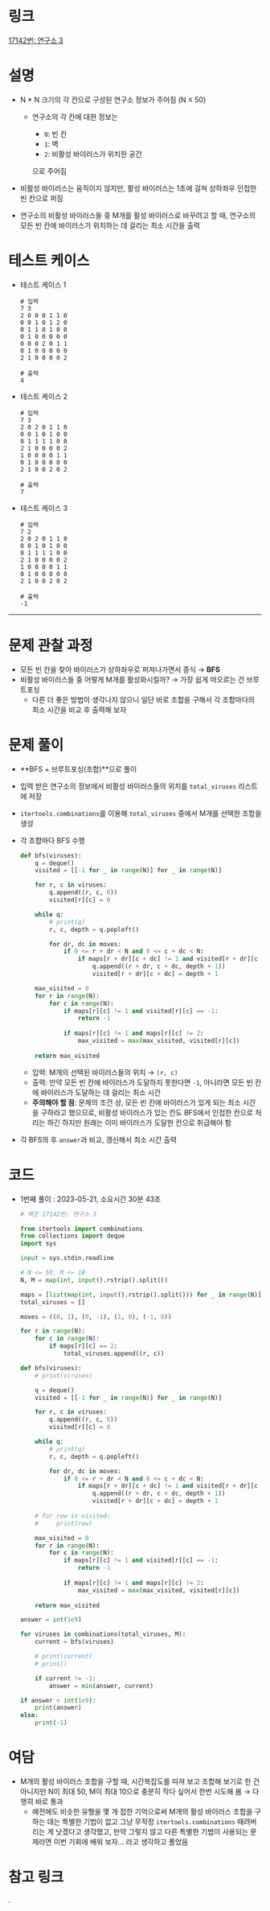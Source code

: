 # 링크

[17142번: 연구소 3](https://www.acmicpc.net/problem/17142)

# **설명**

- N * N 크기의 각 칸으로 구성된 연구소 정보가 주어짐 (N ≤ 50)
    - 연구소의 각 칸에 대한 정보는
        - `0`: 빈 칸
        - `1`: 벽
        - `2`: 비활성 바이러스가 위치한 공간
        
        으로 주어짐
        
- 비활성 바이러스는 움직이지 않지만, 활성 바이러스는 1초에 걸쳐 상하좌우 인접한 빈 칸으로 퍼짐
- 연구소의 비활성 바이러스들 중 M개를 활성 바이러스로 바꾸려고 할 때, 연구소의 모든 빈 칸에 바이러스가 위치하는 데 걸리는 최소 시간을 출력

# 테스트 케이스

- 테스트 케이스 1
    
    ```
    # 입력
    7 3
    2 0 0 0 1 1 0
    0 0 1 0 1 2 0
    0 1 1 0 1 0 0
    0 1 0 0 0 0 0
    0 0 0 2 0 1 1
    0 1 0 0 0 0 0
    2 1 0 0 0 0 2
    
    # 출력
    4
    ```
    
- 테스트 케이스 2
    
    ```
    # 입력
    7 3
    2 0 2 0 1 1 0
    0 0 1 0 1 0 0
    0 1 1 1 1 0 0
    2 1 0 0 0 0 2
    1 0 0 0 0 1 1
    0 1 0 0 0 0 0
    2 1 0 0 2 0 2
    
    # 출력
    7
    ```
    
- 테스트 케이스 3
    
    ```
    # 입력
    7 2
    2 0 2 0 1 1 0
    0 0 1 0 1 0 0
    0 1 1 1 1 0 0
    2 1 0 0 0 0 2
    1 0 0 0 0 1 1
    0 1 0 0 0 0 0
    2 1 0 0 2 0 2
    
    # 출력
    -1
    ```
    

---

# **문제 관찰 과정**

- 모든 빈 칸을 찾아 바이러스가 상하좌우로 퍼져나가면서 증식 → **BFS**
- 비활성 바이러스들 중 어떻게 M개를 활성화시킬까? → 가장 쉽게 떠오르는 건 브루트포싱
    - 다른 더 좋은 방법이 생각나지 않으니 일단 바로 조합을 구해서 각 조합마다의 최소 시간을 비교 후 출력해 보자

# **문제 풀이**

- **BFS + 브루트포싱(조합)**으로 풀이
- 입력 받은 연구소의 정보에서 비활성 바이러스들의 위치를 `total_viruses` 리스트에 저장
- `itertools.combinations`를 이용해 `total_viruses` 중에서 M개를 선택한 조합을 생성
- 각 조합마다 BFS 수행
    
    ```python
    def bfs(viruses):
        q = deque()
        visited = [[-1 for _ in range(N)] for _ in range(N)]
    
        for r, c in viruses:
            q.append((r, c, 0))
            visited[r][c] = 0
    
        while q:
            # print(q)
            r, c, depth = q.popleft()
    
            for dr, dc in moves:
                if 0 <= r + dr < N and 0 <= c + dc < N:
                    if maps[r + dr][c + dc] != 1 and visited[r + dr][c + dc] == -1:
                        q.append((r + dr, c + dc, depth + 1))
                        visited[r + dr][c + dc] = depth + 1
    
        max_visited = 0
        for r in range(N):
            for c in range(N):    
                if maps[r][c] != 1 and visited[r][c] == -1:
                    return -1
                
                if maps[r][c] != 1 and maps[r][c] != 2:
                    max_visited = max(max_visited, visited[r][c])
        
        return max_visited
    ```
    
    - 입력: M개의 선택된 바이러스들의 위치 → `(r, c)`
    - 출력: 만약 모든 빈 칸에 바이러스가 도달하지 못한다면 `-1`, 아니라면 모든 빈 칸에 바이러스가 도달하는 데 걸리는 최소 시간
    - **주의해야 할 점**: 문제의 조건 상, 모든 빈 칸에 바이러스가 있게 되는 최소 시간을 구하라고 했으므로, 비활성 바이러스가 있는 칸도 BFS에서 인접한 칸으로 처리는 하긴 하지만 원래는 이미 바이러스가 도달한 칸으로 취급해야 함
- 각 BFS의 후 `answer`과 비교, 갱신해서 최소 시간 출력

# **코드**

- 1번째 풀이 : 2023-05-21, 소요시간 30분 43초
    
    ```python
    # 백준 17142번: 연구소 3
    
    from itertools import combinations
    from collections import deque
    import sys
    
    input = sys.stdin.readline
    
    # N <= 50, M <= 10
    N, M = map(int, input().rstrip().split())
    
    maps = [list(map(int, input().rstrip().split())) for _ in range(N)]
    total_viruses = []
    
    moves = ((0, 1), (0, -1), (1, 0), (-1, 0))
    
    for r in range(N):
        for c in range(N):
            if maps[r][c] == 2:
                total_viruses.append((r, c))
    
    def bfs(viruses):
        # print(viruses)
    
        q = deque()
        visited = [[-1 for _ in range(N)] for _ in range(N)]
    
        for r, c in viruses:
            q.append((r, c, 0))
            visited[r][c] = 0
    
        while q:
            # print(q)
            r, c, depth = q.popleft()
    
            for dr, dc in moves:
                if 0 <= r + dr < N and 0 <= c + dc < N:
                    if maps[r + dr][c + dc] != 1 and visited[r + dr][c + dc] == -1:
                        q.append((r + dr, c + dc, depth + 1))
                        visited[r + dr][c + dc] = depth + 1
        
        # for row in visited:
        #     print(row)
    
        max_visited = 0
        for r in range(N):
            for c in range(N):    
                if maps[r][c] != 1 and visited[r][c] == -1:
                    return -1
                
                if maps[r][c] != 1 and maps[r][c] != 2:
                    max_visited = max(max_visited, visited[r][c])
        
        return max_visited
    
    answer = int(1e9)
    
    for viruses in combinations(total_viruses, M):
        current = bfs(viruses)
    
        # print(current)
        # print()
    
        if current != -1:
            answer = min(answer, current)
    
    if answer < int(1e9):
        print(answer)
    else:
        print(-1)
    ```
    

# **여담**

- M개의 활성 바이러스 조합을 구할 때, 시간복잡도를 따져 보고 조합해 보기로 한 건 아니지만 N이 최대 50, M이 최대 10으로 충분히 작다 싶어서 한번 시도해 봄 → 다행히 바로 통과
    - 예전에도 비슷한 유형을 몇 개 접한 기억으로써 M개의 활성 바이러스 조합을 구하는 데는 특별한 기법이 없고 그냥 무작정 `itertools.combinations` 때려버리는 게 낫겠다고 생각했고, 만약 그렇지 않고 다른 특별한 기법이 사용되는 문제라면 이번 기회에 배워 보자… 라고 생각하고 풀었음

# 참고 링크

.
